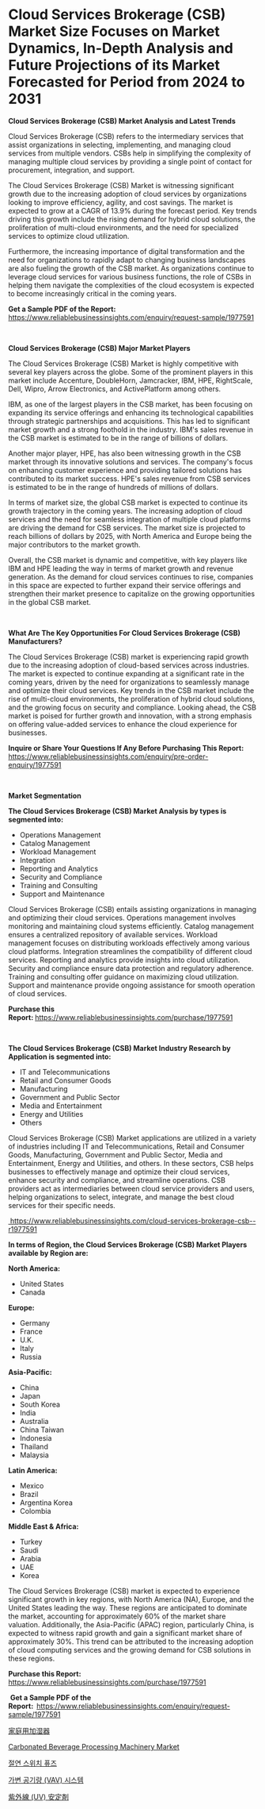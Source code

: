 <p><h1>Cloud Services Brokerage (CSB) Market Size Focuses on Market Dynamics, In-Depth Analysis and Future Projections of its Market Forecasted for Period from 2024 to 2031</h1></p><p><strong>Cloud Services Brokerage (CSB) Market Analysis and Latest Trends</strong></p>
<p><p>Cloud Services Brokerage (CSB) refers to the intermediary services that assist organizations in selecting, implementing, and managing cloud services from multiple vendors. CSBs help in simplifying the complexity of managing multiple cloud services by providing a single point of contact for procurement, integration, and support.</p><p>The Cloud Services Brokerage (CSB) Market is witnessing significant growth due to the increasing adoption of cloud services by organizations looking to improve efficiency, agility, and cost savings. The market is expected to grow at a CAGR of 13.9% during the forecast period. Key trends driving this growth include the rising demand for hybrid cloud solutions, the proliferation of multi-cloud environments, and the need for specialized services to optimize cloud utilization.</p><p>Furthermore, the increasing importance of digital transformation and the need for organizations to rapidly adapt to changing business landscapes are also fueling the growth of the CSB market. As organizations continue to leverage cloud services for various business functions, the role of CSBs in helping them navigate the complexities of the cloud ecosystem is expected to become increasingly critical in the coming years.</p></p>
<p><strong>Get a Sample PDF of the Report:&nbsp;</strong> <a href="https://www.reliablebusinessinsights.com/enquiry/request-sample/1977591">https://www.reliablebusinessinsights.com/enquiry/request-sample/1977591</a></p>
<p>&nbsp;</p>
<p><strong>Cloud Services Brokerage (CSB) Major Market Players</strong></p>
<p><p>The Cloud Services Brokerage (CSB) Market is highly competitive with several key players across the globe. Some of the prominent players in this market include Accenture, DoubleHorn, Jamcracker, IBM, HPE, RightScale, Dell, Wipro, Arrow Electronics, and ActivePlatform among others.</p><p>IBM, as one of the largest players in the CSB market, has been focusing on expanding its service offerings and enhancing its technological capabilities through strategic partnerships and acquisitions. This has led to significant market growth and a strong foothold in the industry. IBM's sales revenue in the CSB market is estimated to be in the range of billions of dollars.</p><p>Another major player, HPE, has also been witnessing growth in the CSB market through its innovative solutions and services. The company's focus on enhancing customer experience and providing tailored solutions has contributed to its market success. HPE's sales revenue from CSB services is estimated to be in the range of hundreds of millions of dollars.</p><p>In terms of market size, the global CSB market is expected to continue its growth trajectory in the coming years. The increasing adoption of cloud services and the need for seamless integration of multiple cloud platforms are driving the demand for CSB services. The market size is projected to reach billions of dollars by 2025, with North America and Europe being the major contributors to the market growth.</p><p>Overall, the CSB market is dynamic and competitive, with key players like IBM and HPE leading the way in terms of market growth and revenue generation. As the demand for cloud services continues to rise, companies in this space are expected to further expand their service offerings and strengthen their market presence to capitalize on the growing opportunities in the global CSB market.</p></p>
<p>&nbsp;</p>
<p><strong>What Are The Key Opportunities For Cloud Services Brokerage (CSB) Manufacturers?</strong></p>
<p><p>The Cloud Services Brokerage (CSB) market is experiencing rapid growth due to the increasing adoption of cloud-based services across industries. The market is expected to continue expanding at a significant rate in the coming years, driven by the need for organizations to seamlessly manage and optimize their cloud services. Key trends in the CSB market include the rise of multi-cloud environments, the proliferation of hybrid cloud solutions, and the growing focus on security and compliance. Looking ahead, the CSB market is poised for further growth and innovation, with a strong emphasis on offering value-added services to enhance the cloud experience for businesses.</p></p>
<p><strong>Inquire or Share Your Questions If Any Before Purchasing This Report:</strong> <a href="https://www.reliablebusinessinsights.com/enquiry/pre-order-enquiry/1977591">https://www.reliablebusinessinsights.com/enquiry/pre-order-enquiry/1977591</a></p>
<p>&nbsp;</p>
<p><strong>Market Segmentation</strong></p>
<p><strong>The Cloud Services Brokerage (CSB) Market Analysis by types is segmented into:</strong></p>
<p><ul><li>Operations Management</li><li>Catalog Management</li><li>Workload Management</li><li>Integration</li><li>Reporting and Analytics</li><li>Security and Compliance</li><li>Training and Consulting</li><li>Support and Maintenance</li></ul></p>
<p><p>Cloud Services Brokerage (CSB) entails assisting organizations in managing and optimizing their cloud services. Operations management involves monitoring and maintaining cloud systems efficiently. Catalog management ensures a centralized repository of available services. Workload management focuses on distributing workloads effectively among various cloud platforms. Integration streamlines the compatibility of different cloud services. Reporting and analytics provide insights into cloud utilization. Security and compliance ensure data protection and regulatory adherence. Training and consulting offer guidance on maximizing cloud utilization. Support and maintenance provide ongoing assistance for smooth operation of cloud services.</p></p>
<p><strong>Purchase this Report:&nbsp;</strong><a href="https://www.reliablebusinessinsights.com/purchase/1977591">https://www.reliablebusinessinsights.com/purchase/1977591</a></p>
<p>&nbsp;</p>
<p><strong>The Cloud Services Brokerage (CSB) Market Industry Research by Application is segmented into:</strong></p>
<p><ul><li>IT and Telecommunications</li><li>Retail and Consumer Goods</li><li>Manufacturing</li><li>Government and Public Sector</li><li>Media and Entertainment</li><li>Energy and Utilities</li><li>Others</li></ul></p>
<p><p>Cloud Services Brokerage (CSB) Market applications are utilized in a variety of industries including IT and Telecommunications, Retail and Consumer Goods, Manufacturing, Government and Public Sector, Media and Entertainment, Energy and Utilities, and others. In these sectors, CSB helps businesses to effectively manage and optimize their cloud services, enhance security and compliance, and streamline operations. CSB providers act as intermediaries between cloud service providers and users, helping organizations to select, integrate, and manage the best cloud services for their specific needs.</p></p>
<p><a href="https://www.reliablebusinessinsights.com/cloud-services-brokerage-csb--r1977591">&nbsp;https://www.reliablebusinessinsights.com/cloud-services-brokerage-csb--r1977591</a></p>
<p><strong>In terms of Region, the Cloud Services Brokerage (CSB) Market Players available by Region are:</strong></p>
<p>
    <p> <strong> North America: </strong>
        <ul>
            <li>United States</li>
            <li>Canada</li>
        </ul>
        </p> 
    <p> <strong> Europe: </strong>
        <ul>
            <li>Germany</li>
            <li>France</li>
            <li>U.K.</li>
            <li>Italy</li>
            <li>Russia</li>
        </ul>
        </p> 
    <p> <strong> Asia-Pacific: </strong>
        <ul>
            <li>China</li>
            <li>Japan</li>
            <li>South Korea</li>
            <li>India</li>
            <li>Australia</li>
            <li>China Taiwan</li>
            <li>Indonesia</li>
            <li>Thailand</li>
            <li>Malaysia</li>
        </ul>
        </p> 
    <p> <strong> Latin America: </strong>
        <ul>
            <li>Mexico</li>
            <li>Brazil</li>
            <li>Argentina Korea</li>
            <li>Colombia</li>
        </ul>
        </p> 
    <p> <strong> Middle East & Africa: </strong>
        <ul>
            <li>Turkey</li>
            <li>Saudi</li>
            <li>Arabia</li>
            <li>UAE</li>
            <li>Korea</li>
        </ul>
    </p>
    </p>
<p><p>The Cloud Services Brokerage (CSB) market is expected to experience significant growth in key regions, with North America (NA), Europe, and the United States leading the way. These regions are anticipated to dominate the market, accounting for approximately 60% of the market share valuation. Additionally, the Asia-Pacific (APAC) region, particularly China, is expected to witness rapid growth and gain a significant market share of approximately 30%. This trend can be attributed to the increasing adoption of cloud computing services and the growing demand for CSB solutions in these regions.</p></p>
<p><strong>Purchase this Report: </strong><a href="https://www.reliablebusinessinsights.com/purchase/1977591">https://www.reliablebusinessinsights.com/purchase/1977591</a></p>
<p>&nbsp;<strong>Get a Sample PDF of the Report:&nbsp;&nbsp;</strong><a href="https://www.reliablebusinessinsights.com/enquiry/request-sample/1977591">https://www.reliablebusinessinsights.com/enquiry/request-sample/1977591</a></p>
<p><strong></strong></p>
<p><p><a href="https://github.com/tanyaali3/Market-Research-Report-List-1/blob/main/9480688116105.md">家庭用加湿器</a></p><p><a href="https://github.com/santosh758595/Market-Research-Report-List-5/blob/main/carbonated-beverage-processing-machinery-market.md">Carbonated Beverage Processing Machinery Market</a></p><p><a href="https://medium.com/@joananitzsche/%EA%B8%80%EB%A1%9C%EB%B2%8C-%EA%B3%A0%EB%A6%BD-%EC%8A%A4%EC%9C%84%EC%B9%98-%ED%93%A8%EC%A6%88-%EC%8B%9C%EC%9E%A5%EC%9D%80-2024%EB%85%84%EB%B6%80%ED%84%B0-2031%EB%85%84%EA%B9%8C%EC%A7%80%EC%9D%98-%EA%B8%B0%EA%B0%84%EC%97%90-%EC%9D%98-cagr%EC%9C%BC%EB%A1%9C-%EC%84%B1%EC%9E%A5%ED%95%A0-%EA%B2%83%EC%9C%BC%EB%A1%9C-%EC%98%88%EC%83%81%EB%90%A9%EB%8B%88%EB%8B%A4-eb867052c582">절연 스위치 퓨즈</a></p><p><a href="https://github.com/vss5505pa7z1p/Market-Research-Report-List-2/blob/main/2782513125103.md">가변 공기량 (VAV) 시스템</a></p><p><a href="https://medium.com/@reannakling/%E7%B4%AB%E5%A4%96%E7%B7%9A-uv-%E5%AE%89%E5%AE%9A%E5%89%A4%E7%94%A3%E6%A5%AD%E3%81%AB%E5%AF%BE%E3%81%99%E3%82%8B%E6%B4%9E%E5%AF%9F-2031%E5%B9%B4%E3%81%BE%E3%81%A7%E3%81%AE%E5%B8%82%E5%A0%B4%E9%87%91%E8%9E%8D%E7%8A%B6%E6%B3%81-%E5%B8%82%E5%A0%B4%E8%A6%8F%E6%A8%A1-%E5%8F%8E%E7%9B%8A%E5%88%86%E6%9E%90-9ad1c67a895c">紫外線 (UV) 安定剤</a></p></p>